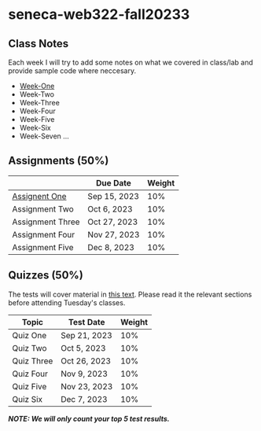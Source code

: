 # seneca-web322-fall20233

## Class Notes
Each week I will try to add some notes on what we covered in class/lab and provide sample code where neccesary.

* [Week-One](./notes/week-one/README.md)
* Week-Two
* Week-Three
* Week-Four
* Week-Five
* Week-Six
* Week-Seven
...


## Assignments (50%)

|   | Due Date  | Weight|
|---|---|--|
| [Assignent One](./assignments/assignment-one.md)  |  Sep 15, 2023 |10%|
| Assignment Two  | Oct 6, 2023  |10%|
| Assignment Three |  Oct 27, 2023 |10%|
| Assignment Four | Nov 27, 2023  |10%|
| Assignment Five | Dec 8, 2023  |10%|


## Quizzes (50%)

The tests will cover material in [this text](https://webprogrammingtoolsandframeworks.sdds.ca/). Please read it the relevant sections before attending Tuesday's classes.



| Topic  | Test Date  | Weight |
|---|---|--|
| Quiz One  |  Sep 21, 2023 |10%|
| Quiz Two  |  Oct 5, 2023 |10%|
| Quiz Three  | Oct 26, 2023 |10%|
| Quiz Four  |  Nov 9, 2023 |10%|
| Quiz Five  |  Nov 23, 2023 |10%|
| Quiz Six  |  Dec 7, 2023 |10%|


***NOTE: We will only count your top 5 test results.***
